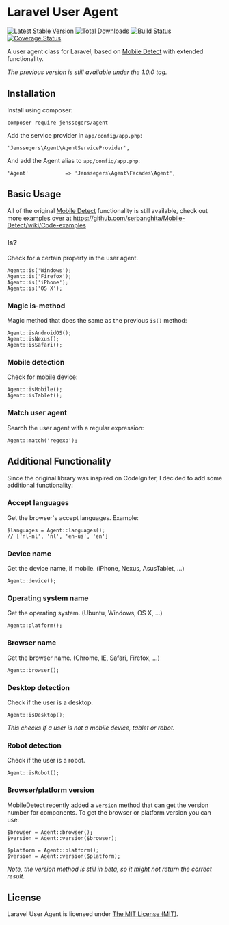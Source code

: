 Laravel User Agent
==================

[![Latest Stable Version](http://img.shields.io/github/release/jenssegers/laravel-agent.svg)](https://packagist.org/packages/jenssegers/agent) [![Total Downloads](http://img.shields.io/packagist/dm/jenssegers/agent.svg)](https://packagist.org/packages/jenssegers/agent) [![Build Status](http://img.shields.io/travis/jenssegers/laravel-agent.svg)](https://travis-ci.org/jenssegers/laravel-agent) [![Coverage Status](http://img.shields.io/coveralls/jenssegers/laravel-agent.svg)](https://coveralls.io/r/jenssegers/laravel-agent)

A user agent class for Laravel, based on [Mobile Detect](https://github.com/serbanghita/Mobile-Detect) with extended functionality.

*The previous version is still available under the 1.0.0 tag.*

Installation
------------

Install using composer:

	composer require jenssegers/agent

Add the service provider in `app/config/app.php`:

	'Jenssegers\Agent\AgentServiceProvider',

And add the Agent alias to `app/config/app.php`:

	'Agent'            => 'Jenssegers\Agent\Facades\Agent',

Basic Usage
-----------

All of the original [Mobile Detect](https://github.com/serbanghita/Mobile-Detect) functionality is still available, check out more examples over at https://github.com/serbanghita/Mobile-Detect/wiki/Code-examples

### Is?

Check for a certain property in the user agent.

	Agent::is('Windows');
	Agent::is('Firefox');
	Agent::is('iPhone');
	Agent::is('OS X');

### Magic is-method

Magic method that does the same as the previous `is()` method:

	Agent::isAndroidOS();
	Agent::isNexus();
	Agent::isSafari();

### Mobile detection

Check for mobile device:

	Agent::isMobile();
	Agent::isTablet();

### Match user agent

Search the user agent with a regular expression:

	Agent::match('regexp');

Additional Functionality
------------------------

Since the original library was inspired on CodeIgniter, I decided to add some additional functionality:

### Accept languages

Get the browser's accept languages. Example:

	$languages = Agent::languages();
	// ['nl-nl', 'nl', 'en-us', 'en']

### Device name

Get the device name, if mobile. (iPhone, Nexus, AsusTablet, ...)

	Agent::device();

### Operating system name

Get the operating system. (Ubuntu, Windows, OS X, ...)

	Agent::platform();

### Browser name

Get the browser name. (Chrome, IE, Safari, Firefox, ...)

	Agent::browser();

### Desktop detection

Check if the user is a desktop.

	Agent::isDesktop();

*This checks if a user is not a mobile device, tablet or robot.*

### Robot detection

Check if the user is a robot.

	Agent::isRobot();

### Browser/platform version

MobileDetect recently added a `version` method that can get the version number for components. To get the browser or platform version you can use:

	$browser = Agent::browser();
	$version = Agent::version($browser);

	$platform = Agent::platform();
	$version = Agent::version($platform);

*Note, the version method is still in beta, so it might not return the correct result.*

## License

Laravel User Agent is licensed under [The MIT License (MIT)](LICENSE).
